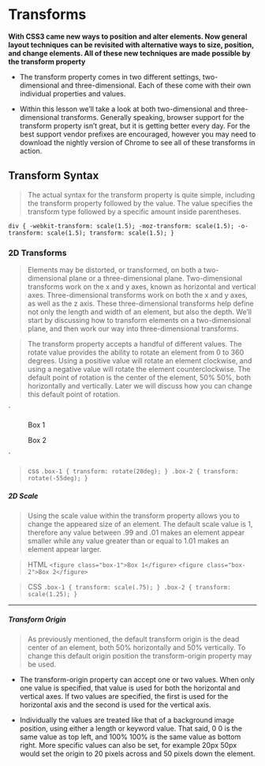 # Transforms



  **With CSS3 came new ways to position and alter elements. Now general layout techniques can be revisited with alternative ways to size, position, and change elements. All of these new techniques are made possible by the transform property**

- The transform property comes in two different settings, two-dimensional and three-dimensional. Each of these come with their own individual properties and values.

 - Within this lesson we’ll take a look at both two-dimensional and three-dimensional transforms. Generally speaking, browser support for the transform property isn’t great, but it is getting better every day. For the best support vendor prefixes are encouraged, however you may need to download the nightly version of Chrome to see all of these transforms in action.

## Transform Syntax
> The actual syntax for the transform property is quite simple, including the transform property followed by the value. The value specifies the transform type followed by a specific amount inside parentheses.

`div {
  -webkit-transform: scale(1.5);
     -moz-transform: scale(1.5);
       -o-transform: scale(1.5);
          transform: scale(1.5);
}`


### 2D Transforms

> Elements may be distorted, or transformed, on both a two-dimensional plane or a three-dimensional plane. Two-dimensional transforms work on the x and y axes, known as horizontal and vertical axes. Three-dimensional transforms work on both the x and y axes, as well as the z axis. These three-dimensional transforms help define not only the length and width of an element, but also the depth. We’ll start by discussing how to transform elements on a two-dimensional plane, and then work our way into three-dimensional transforms.


> The transform property accepts a handful of different values. The rotate value provides the ability to rotate an element from 0 to 360 degrees. Using a positive value will rotate an element clockwise, and using a negative value will rotate the element counterclockwise. The default point of rotation is the center of the element, 50% 50%, both horizontally and vertically. Later we will discuss how you can change this default point of rotation.

`<figure class="box-1">Box 1</figure>
<figure class="box-2">Box 2</figure>`

> css 
`.box-1 {
  transform: rotate(20deg);
}
.box-2 {
  transform: rotate(-55deg);
}`


##### 2D Scale
  
  > Using the scale value within the transform property allows you to change the appeared size of an element. The default scale value is 1, therefore any value between .99 and .01 makes an element appear smaller while any value greater than or equal to 1.01 makes an element appear larger.

  > HTML 
 `<figure class="box-1">Box 1</figure>`
`<figure class="box-2">Box 2</figure>`

> CSS
`.box-1 {
  transform: scale(.75);
}
.box-2 {
  transform: scale(1.25);
}
`



----------------------




##### Transform Origin
> As previously mentioned, the default transform origin is the dead center of an element, both 50% horizontally and 50% vertically. To change this default origin position the transform-origin property may be used.

 - The transform-origin property can accept one or two values. When only one value is specified, that value is used for both the horizontal and vertical axes. If two values are specified, the first is used for the horizontal axis and the second is used for the vertical axis.

 - Individually the values are treated like that of a background image position, using either a length or keyword value. That said, 0 0 is the same value as top left, and 100% 100% is the same value as bottom right. More specific values can also be set, for example 20px 50px would set the origin to 20 pixels across and 50 pixels down the element.